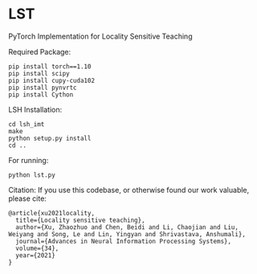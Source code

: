 # LST
PyTorch Implementation for Locality Sensitive Teaching


Required Package:

    pip install torch==1.10
    pip install scipy 
    pip install cupy-cuda102 
    pip install pynvrtc 
    pip install Cython 

LSH Installation:

    cd lsh_imt
    make
    python setup.py install
    cd ..

For running:

    python lst.py
    
Citation:
If you use this codebase, or otherwise found our work valuable, please cite:


    @article{xu2021locality,
      title={Locality sensitive teaching},
      author={Xu, Zhaozhuo and Chen, Beidi and Li, Chaojian and Liu, Weiyang and Song, Le and Lin, Yingyan and Shrivastava, Anshumali},
      journal={Advances in Neural Information Processing Systems},
      volume={34},
      year={2021}
    }
